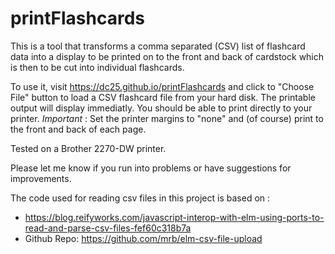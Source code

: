 # printFlashcards

This is a tool that transforms a comma separated (CSV) list of flashcard data into a display to be printed on to the front and back of cardstock which is then to be cut into individual flashcards.

To use it, visit https://dc25.github.io/printFlashcards and click to "Choose File" button to load a CSV flashcard file from your hard disk.  The printable output will display immediatly.  You should be able to print directly to your printer.   *Important* : Set the printer margins to "none" and (of course) print to the front and back of each page.

Tested on a Brother 2270-DW printer.

Please let me know if you run into problems or have suggestions for improvements.

The code used for reading csv files in this project is based on :
* https://blog.reifyworks.com/javascript-interop-with-elm-using-ports-to-read-and-parse-csv-files-fef60c318b7a
* Github Repo: https://github.com/mrb/elm-csv-file-upload


